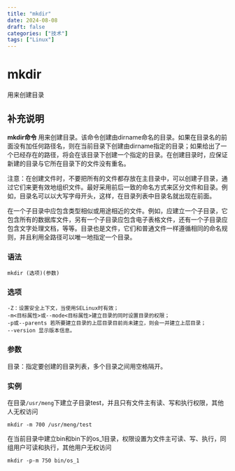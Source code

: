```yaml
---
title: "mkdir"
date: 2024-08-08
draft: false
categories: ["技术"]
tags: ["Linux"]
---
```

mkdir
===

用来创建目录

## 补充说明

**mkdir命令** 用来创建目录。该命令创建由dirname命名的目录。如果在目录名的前面没有加任何路径名，则在当前目录下创建由dirname指定的目录；如果给出了一个已经存在的路径，将会在该目录下创建一个指定的目录。在创建目录时，应保证新建的目录与它所在目录下的文件没有重名。 

注意：在创建文件时，不要把所有的文件都存放在主目录中，可以创建子目录，通过它们来更有效地组织文件。最好采用前后一致的命名方式来区分文件和目录。例如，目录名可以以大写字母开头，这样，在目录列表中目录名就出现在前面。

在一个子目录中应包含类型相似或用途相近的文件。例如，应建立一个子目录，它包含所有的数据库文件，另有一个子目录应包含电子表格文件，还有一个子目录应包含文字处理文档，等等。目录也是文件，它们和普通文件一样遵循相同的命名规则，并且利用全路径可以唯一地指定一个目录。

###  语法

```shell
mkdir (选项)(参数)
```

###  选项

```shell
-Z：设置安全上下文，当使用SELinux时有效；
-m<目标属性>或--mode<目标属性>建立目录的同时设置目录的权限；
-p或--parents 若所要建立目录的上层目录目前尚未建立，则会一并建立上层目录；
--version 显示版本信息。
```

###  参数

目录：指定要创建的目录列表，多个目录之间用空格隔开。

###  实例

在目录`/usr/meng`下建立子目录test，并且只有文件主有读、写和执行权限，其他人无权访问

```shell
mkdir -m 700 /usr/meng/test
```

在当前目录中建立bin和bin下的os_1目录，权限设置为文件主可读、写、执行，同组用户可读和执行，其他用户无权访问

```shell
mkdir -p-m 750 bin/os_1
```


